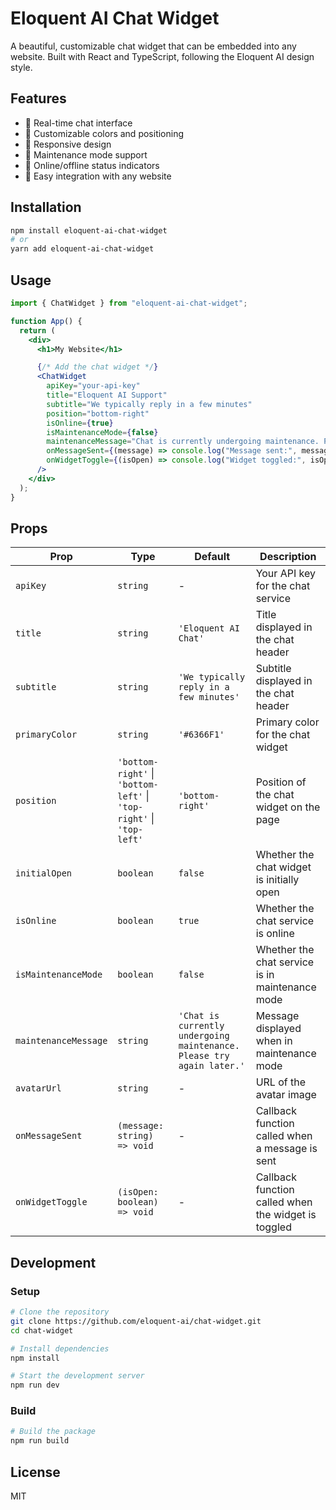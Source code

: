 # Eloquent AI Chat Widget

A beautiful, customizable chat widget that can be embedded into any website. Built with React and TypeScript, following the Eloquent AI design style.

## Features

- 💬 Real-time chat interface
- 🎨 Customizable colors and positioning
- 📱 Responsive design
- 🔧 Maintenance mode support
- 🔄 Online/offline status indicators
- 🧩 Easy integration with any website

## Installation

```bash
npm install eloquent-ai-chat-widget
# or
yarn add eloquent-ai-chat-widget
```

## Usage

```jsx
import { ChatWidget } from "eloquent-ai-chat-widget";

function App() {
  return (
    <div>
      <h1>My Website</h1>

      {/* Add the chat widget */}
      <ChatWidget
        apiKey="your-api-key"
        title="Eloquent AI Support"
        subtitle="We typically reply in a few minutes"
        position="bottom-right"
        isOnline={true}
        isMaintenanceMode={false}
        maintenanceMessage="Chat is currently undergoing maintenance. Please try again later."
        onMessageSent={(message) => console.log("Message sent:", message)}
        onWidgetToggle={(isOpen) => console.log("Widget toggled:", isOpen)}
      />
    </div>
  );
}
```

## Props

| Prop                 | Type                                                                 | Default                                                               | Description                                         |
| -------------------- | -------------------------------------------------------------------- | --------------------------------------------------------------------- | --------------------------------------------------- |
| `apiKey`             | `string`                                                             | -                                                                     | Your API key for the chat service                   |
| `title`              | `string`                                                             | `'Eloquent AI Chat'`                                                  | Title displayed in the chat header                  |
| `subtitle`           | `string`                                                             | `'We typically reply in a few minutes'`                               | Subtitle displayed in the chat header               |
| `primaryColor`       | `string`                                                             | `'#6366F1'`                                                           | Primary color for the chat widget                   |
| `position`           | `'bottom-right'` \| `'bottom-left'` \| `'top-right'` \| `'top-left'` | `'bottom-right'`                                                      | Position of the chat widget on the page             |
| `initialOpen`        | `boolean`                                                            | `false`                                                               | Whether the chat widget is initially open           |
| `isOnline`           | `boolean`                                                            | `true`                                                                | Whether the chat service is online                  |
| `isMaintenanceMode`  | `boolean`                                                            | `false`                                                               | Whether the chat service is in maintenance mode     |
| `maintenanceMessage` | `string`                                                             | `'Chat is currently undergoing maintenance. Please try again later.'` | Message displayed when in maintenance mode          |
| `avatarUrl`          | `string`                                                             | -                                                                     | URL of the avatar image                             |
| `onMessageSent`      | `(message: string) => void`                                          | -                                                                     | Callback function called when a message is sent     |
| `onWidgetToggle`     | `(isOpen: boolean) => void`                                          | -                                                                     | Callback function called when the widget is toggled |

## Development

### Setup

```bash
# Clone the repository
git clone https://github.com/eloquent-ai/chat-widget.git
cd chat-widget

# Install dependencies
npm install

# Start the development server
npm run dev
```

### Build

```bash
# Build the package
npm run build
```

## License

MIT
